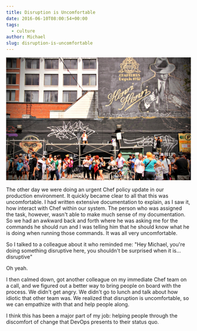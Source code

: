 ```yaml
---
title: Disruption is Uncomfortable
date: 2016-06-10T08:00:54+00:00
tags:
  - culture
author: Michael
slug: disruption-is-uncomfortable
---
```

<div class="full-width">
  <img src="/images/feature-disruption-is-uncomfortable.jpg" alt="Disruption is Uncomfortable" />
</div>

The other day we were doing an urgent Chef policy update in our production environment. It quickly became clear to all that this was uncomfortable. I had written extensive documentation to explain, as I saw it, how interact with Chef within our system. The person who was assigned the task, however, wasn't able to make much sense of my documentation. So we had an awkward back and forth where he was asking me for the commands he should run and I was telling him that he should know what he is doing when running those commands. It was all very uncomfortable.

So I talked to a colleague about it who reminded me: "Hey Michael, you're doing something disruptive here, you shouldn't be surprised when it is&#8230;disruptive"

Oh yeah.

I then calmed down, got another colleague on my immediate Chef team on a call, and we figured out a better way to bring people on board with the process. We didn't get angry. We didn't go to lunch and talk about how idiotic that other team was. We realized that disruption is uncomfortable, so we can empathize with that and help people along.

I think this has been a major part of my job: helping people through the discomfort of change that DevOps presents to their status quo.